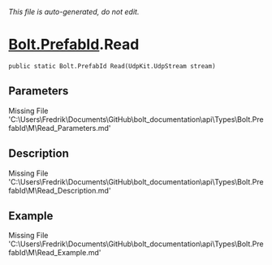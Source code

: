 *This file is auto-generated, do not edit.*

# [Bolt.PrefabId](Types/Bolt.PrefabId.md).Read
`public static Bolt.PrefabId Read(UdpKit.UdpStream stream)`
## Parameters
Missing File 'C:\Users\Fredrik\Documents\GitHub\bolt_documentation\api\Types\Bolt.PrefabId\M\Read_Parameters.md'
## Description
Missing File 'C:\Users\Fredrik\Documents\GitHub\bolt_documentation\api\Types\Bolt.PrefabId\M\Read_Description.md'
## Example
Missing File 'C:\Users\Fredrik\Documents\GitHub\bolt_documentation\api\Types\Bolt.PrefabId\M\Read_Example.md'
